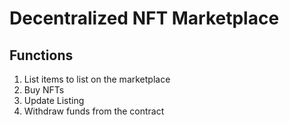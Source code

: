 # Decentralized NFT Marketplace

## Functions

1. List items to list on the marketplace
2. Buy NFTs
3. Update Listing
4. Withdraw funds from the contract
